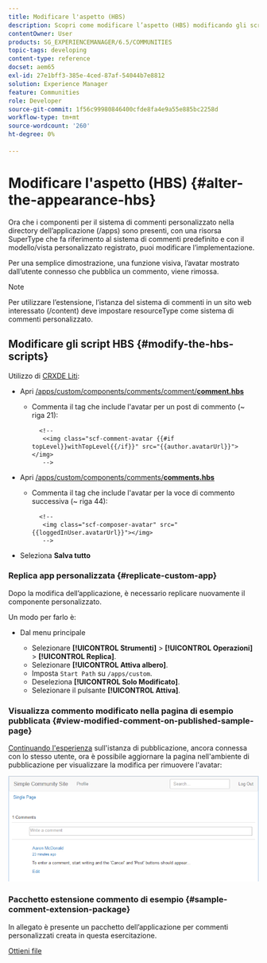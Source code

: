 ```yaml
---
title: Modificare l'aspetto (HBS)
description: Scopri come modificare l’aspetto (HBS) modificando gli script HBS.
contentOwner: User
products: SG_EXPERIENCEMANAGER/6.5/COMMUNITIES
topic-tags: developing
content-type: reference
docset: aem65
exl-id: 27e1bff3-385e-4ced-87af-54044b7e8812
solution: Experience Manager
feature: Communities
role: Developer
source-git-commit: 1f56c99980846400cfde8fa4e9a55e885bc2258d
workflow-type: tm+mt
source-wordcount: '260'
ht-degree: 0%

---
```


# Modificare l&#39;aspetto (HBS) {#alter-the-appearance-hbs}

Ora che i componenti per il sistema di commenti personalizzato nella directory dell’applicazione (/apps) sono presenti, con una risorsa SuperType che fa riferimento al sistema di commenti predefinito e con il modello/vista personalizzato registrato, puoi modificare l’implementazione.

Per una semplice dimostrazione, una funzione visiva, l’avatar mostrato dall’utente connesso che pubblica un commento, viene rimossa.

>[!NOTE]
>
>Per utilizzare l’estensione, l’istanza del sistema di commenti in un sito web interessato (/content) deve impostare resourceType come sistema di commenti personalizzato.

## Modificare gli script HBS {#modify-the-hbs-scripts}

Utilizzo di [CRXDE Liti](/help/sites-developing/developing-with-crxde-lite.md):

* Apri [/apps/custom/components/comments/comment/**comment.hbs**](https://localhost:4502/crx/de/index.jsp#/apps/custom/components/comments/comment/comment.hbs)

   * Commenta il tag che include l&#39;avatar per un post di commento (~ riga 21):

     ```
       <!--
        <<img class="scf-comment-avatar {{#if topLevel}}withTopLevel{{/if}}" src="{{author.avatarUrl}}"></img>
        -->
     ```

* Apri [/apps/custom/components/comments/**comments.hbs**](https://localhost:4502/crx/de/index.jsp#/apps/custom/components/comments/comments.hbs)

   * Commenta il tag che include l&#39;avatar per la voce di commento successiva (~ riga 44):

     ```
       <!--
        <img class="scf-composer-avatar" src="{{loggedInUser.avatarUrl}}"></img>
        -->
     ```

* Seleziona **Salva tutto**

### Replica app personalizzata {#replicate-custom-app}

Dopo la modifica dell’applicazione, è necessario replicare nuovamente il componente personalizzato.

Un modo per farlo è:

* Dal menu principale

   * Selezionare **[!UICONTROL Strumenti]** > **[!UICONTROL Operazioni]** > **[!UICONTROL Replica]**.
   * Selezionare **[!UICONTROL Attiva albero]**.
   * Imposta `Start Path` su `/apps/custom`.
   * Deseleziona **[!UICONTROL Solo Modificato]**.
   * Selezionare il pulsante **[!UICONTROL Attiva]**.

### Visualizza commento modificato nella pagina di esempio pubblicata {#view-modified-comment-on-published-sample-page}

[Continuando l&#39;esperienza](/help/communities/extend-sample-page.md#publish-sample-page) sull&#39;istanza di pubblicazione, ancora connessa con lo stesso utente, ora è possibile aggiornare la pagina nell&#39;ambiente di pubblicazione per visualizzare la modifica per rimuovere l&#39;avatar:

![view-modified-content](assets/view-modified-content.png)

### Pacchetto estensione commento di esempio {#sample-comment-extension-package}

In allegato è presente un pacchetto dell’applicazione per commenti personalizzati creata in questa esercitazione.

[Ottieni file](assets/sample-comment-extension-6-1-fp3.zip)
